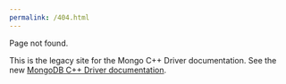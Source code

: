 ```yaml
---
permalink: /404.html
---
```


Page not found.

This is the legacy site for the Mongo C++ Driver documentation. See the new [MongoDB C++ Driver documentation](https://www.mongodb.com/docs/languages/cpp/drivers/current/).
